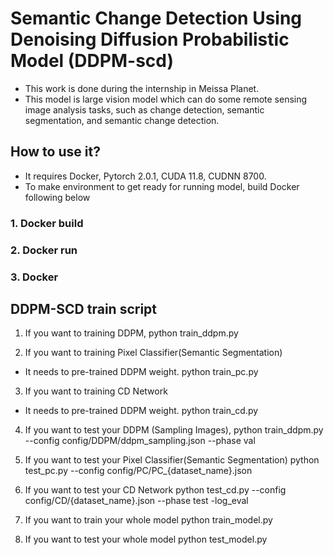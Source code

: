 # Semantic Change Detection Using Denoising Diffusion Probabilistic Model (DDPM-scd)
* This work is done during the internship in Meissa Planet.
* This model is large vision model which can do some remote sensing image analysis tasks, such as change detection, semantic segmentation, and semantic change detection.
  
## How to use it?
* It requires Docker, Pytorch 2.0.1, CUDA 11.8, CUDNN 8700. 
* To make environment to get ready for running model, build Docker following below  
### 1. Docker build

### 2. Docker run 

### 3. Docker

## DDPM-SCD train script 

1. If you want to training DDPM, 
python train_ddpm.py

2. If you want to training Pixel Classifier(Semantic Segmentation)
* It needs to pre-trained DDPM weight.
python train_pc.py 

3. If you want to training CD Network
* It needs to pre-trained DDPM weight.
python train_cd.py

4. If you want to test your DDPM (Sampling Images), 
python train_ddpm.py --config config/DDPM/ddpm_sampling.json --phase val

5. If you want to test your Pixel Classifier(Semantic Segmentation)
python test_pc.py --config config/PC/PC_{dataset_name}.json 

6. If you want to test your CD Network
python test_cd.py --config config/CD/{dataset_name}.json --phase test -log_eval

7. If you want to train your whole model
python train_model.py

8. If you want to test your whole model
python test_model.py  
